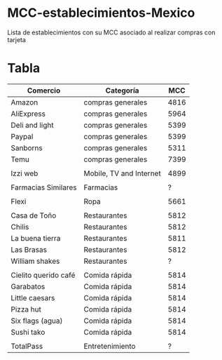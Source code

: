 # MCC-establecimientos-Mexico
Lista de establecimientos con su MCC asociado al realizar compras con tarjeta

# Tabla
Comercio | Categoría | MCC
-------- | --------- | ---
Amazon | compras generales | 4816
AliExpress | compras generales | 5964
Deli and light | compras generales | 5399
Paypal | compras generales | 5399
Sanborns | compras generales | 5311
Temu | compras generales | 7399
||
Izzi web | Mobile, TV and Internet | 4899
||
Farmacias Similares | Farmacias | ?
||
Flexi | Ropa | 5661
||
Casa de Toño | Restaurantes | 5812
Chilis | Restaurantes | 5812
La buena tierra | Restaurantes | 5811
Las Brasas | Restaurantes | 5812
William shakes | Restaurantes | ?
||
Cielito querido café | Comida rápida | 5814
Garabatos | Comida rápida | 5814
Little caesars | Comida rápida | 5814
Pizza hut | Comida rápida | 5814
Six flags (agua) | Comida rápida | 5814
Sushi tako | Comida rápida | 5814
||
TotalPass | Entretenimiento | ?
